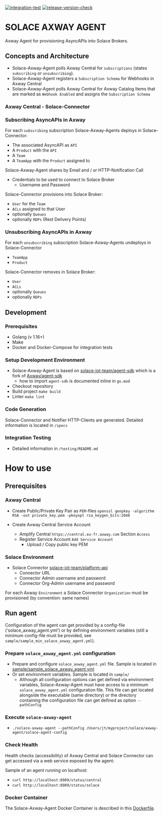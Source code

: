 [![integration-test](https://github.com/solace-iot-team/solace-axway-agent/actions/workflows/integration-test.yml/badge.svg)](https://github.com/solace-iot-team/solace-axway-agent/actions/workflows/integration-test.yml) 
[![release-version-check](https://github.com/solace-iot-team/solace-axway-agent/actions/workflows/release-version-check.yml/badge.svg)](https://github.com/solace-iot-team/solace-axway-agent/actions/workflows/release-version-check.yml)
# SOLACE AXWAY AGENT

Axway Agent for provisioning AsyncAPIs into Solace Brokers. 

## Concepts and Architecture

* Solace-Axway-Agent polls Axway Central for `subscriptions` (states `subscribing` or  `unsubscribing`).
* Solace-Axway-Agent registers a `Subscription Schema` for Webhooks in Axway Central
* Solace-Axway-Agent polls Axway Central for Axway Catalog Items that are marked as `Webhook Enabled` and assigns the `Subscription Schema`

### Axway Central - Solace-Connector 

### Subscribing AsyncAPIs in Axway

For each `subscribing` subscription Solace-Axway-Agents deploys in Solace-Connector:
* The associated AsyncAPI as `API`
* A `Product` with the `API`
* A `Team` 
* A `TeamApp` with the `Product` assigned to

Solace-Axway-Agent shares by Email and / or HTTP-Notification Call
* Credentials to be used to connect to Solace Broker
  * Username and Password

Solace-Connector provisions into Solace Broker:
* `User` for the `Team`
* `ACLs` assigned to that User
* optionally `Queues`
* optionally `RDPs` (Rest Delivery Points)

### Unsubscribing AsyncAPIs in Axway

For each `unsubscribing` subscription Solace-Axway-Agents undeploys in Solace-Connector
* `TeamApp`
* `Product`

Solace-Connector removes in Solace Broker:
* `User`
* `ACLs`
* optionally `Queues`
* optionally `RDPs`


## Development 
### Prerequisites

* Golang (v 1.16+)
* Make
* Docker and Docker-Compose for integration tests

### Setup Development Environment 

* Solace-Axway-Agent is based on [solace-iot-team/agent-sdk](https://github.com/solace-iot-team/agent-sdk) which is a fork of [Axway/agent-sdk](https://github.com/Axway/agent-sdk) 
  * how to import `agent-sdk` is documented inline in `go.mod`
* Checkout repository
* Build project
  `make build`
* Linter
  `make lint`

### Code Generation
Solace-Connector and Notifier HTTP-Clients are generated. Detailed information is located in `/specs`

### Integration Testing

* Detailed information in `/testing/README.md`

# How to use

## Prerequisites

### Axway Central

* Create Public/Private Key Pair as `PEM`-files
`openssl genpkey -algorithm RSA -out private_key.pem -pkeyopt rsa_keygen_bits:2048`
  
* Create Axway Central Service Account
   * Amplify Central `https://central.eu-fr.axway.com` Section `Access`
   * Register Service Account `Add Service Account`
     * Upload / Copy public key PEM 
   
### Solace Environment
* Solace Connector [solace-iot-team/platform-api](https://github.com/solace-iot-team/platform-api)
   * Connector URL
   * Connector Admin username and password
   * Connector Org-Admin username and password
   
For each Axway `Environment` a Solace Connector `Organization` must be provisioned (by convention: same names)  

## Run agent

Configuration of the agent can get provided by a config-file ('solace_axway_agent.yml') or by defining environment variables (still a minimum config-file must be provided, see `sample/sample_min_solace_axway_agent.yml`).


### Prepare `solace_axway_agent.yml` configuration
* Prepare and configure `solace_axway_agent.yml` file. Sample is located in [sample/sample_solace_axway_agent.yml](sample/sample_solace_axway_agent.yml)
* Or set environment variables. Sample is located in `sample/`
  * Although all configuration options can get defined via environment variables, Solace-Axway-Agent must have access to a minimum `solace_axway_agent.yml` configuration file. This file can get located alongside the executable (same directory) or the directory containing the configuration file can get defined as option `--pathConfig`

### Execute `solace-axway-agent` 
* `./solace-axway-agent --pathConfig /Users/jt/myproject/solace/axway-agent/solace-agent-config`

### Check Health

Health checks (accessibility) of Axway Central and Solace Connector can get accessed via a web service exposed by the agent:

Sample of an agent running on localhost:

* `curl http://localhost:8989/status/central`
* `curl http://localhost:8989/status/solace`

### Docker Container
The Solace-Axway-Agent Docker Container is described in this [Dockerfile](Dockerfile).

